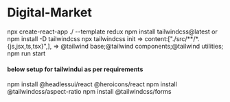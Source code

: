 # Digital-Market

npx create-react-app ./ --template redux
npm install tailwindcss@latest    or   npm install -D tailwindcss
npx tailwindcss init => content:["./src/**/*.{js,jsx,ts,tsx}",], => @tailwind base;@tailwind components;@tailwind utilities;
npm run start

#### below setup for tailwindui as per requirements
npm install @headlessui/react @heroicons/react
npm install @tailwindcss/aspect-ratio
npm install @tailwindcss/forms
